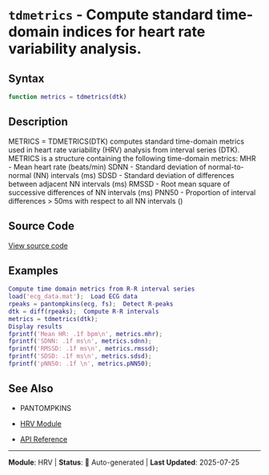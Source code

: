 # `tdmetrics` - Compute standard time-domain indices for heart rate variability analysis.

## Syntax

```matlab
function metrics = tdmetrics(dtk)
```

## Description

METRICS = TDMETRICS(DTK) computes standard time-domain metrics used in heart rate variability (HRV) analysis from interval series (DTK). METRICS is a structure containing the following time-domain metrics: MHR   - Mean heart rate (beats/min) SDNN  - Standard deviation of normal-to-normal (NN) intervals (ms) SDSD  - Standard deviation of differences between adjacent NN intervals (ms) RMSSD - Root mean square of successive differences of NN intervals (ms) PNN50 - Proportion of interval differences > 50ms with respect to all NN intervals ()

## Source Code

[View source code](../../../src/hrv/tdmetrics.m)

## Examples

```matlab
Compute time domain metrics from R-R interval series
load('ecg_data.mat');  Load ECG data
rpeaks = pantompkins(ecg, fs);  Detect R-peaks
dtk = diff(rpeaks);  Compute R-R intervals
metrics = tdmetrics(dtk);
Display results
fprintf('Mean HR: .1f bpm\n', metrics.mhr);
fprintf('SDNN: .1f ms\n', metrics.sdnn);
fprintf('RMSSD: .1f ms\n', metrics.rmssd);
fprintf('SDSD: .1f ms\n', metrics.sdsd);
fprintf('pNN50: .1f \n', metrics.pNN50);
```

## See Also

- PANTOMPKINS

- [HRV Module](README.md)
- [API Reference](../README.md)

---

**Module**: HRV | **Status**: 🔄 Auto-generated | **Last Updated**: 2025-07-25

